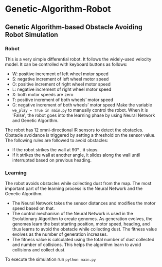 # Genetic-Algorithm-Robot
## Genetic Algorithm-based Obstacle Avoiding Robot Simulation

### Robot
This is a very simple differential robot. It follows the widely-used velocity model. It can be controlled with keyboard buttons as follows:
* W: positive increment of left wheel motor speed
* S: negative increment of left wheel motor speed
* O: positive increment of right wheel motor speed
* L: negative increment of right wheel motor speed
* X: both motor speeds are zero
* T: positive increment of both wheels’ motor speed
* G: negative increment of both wheels’ motor speed
Make the variable ```we_play = True in main.py``` to manually control the robot. When it is 'False', the robot goes into the learning phase by using Neural Network and Genetic Algorithm.

The robot has 12 omni-directional IR sensors to detect the obstacles. Obstacle avoidance is triggered by setting a threshold on the sensor value. The following rules are followed to avoid obstacles:
* If the robot strikes the wall at 90&deg; , it stops.
* If it strikes the wall at another angle, it slides along the wall until interrupted based on previous heading.

### Learning
The robot avoids obstacles while collecting dust from the map. The most important part of the learning process is the Neural Network and the Genetic Algorithm.
* The Neural Network takes the sensor distances and modifies the motor speed based on that.
* The control mechanism of the Neural Network is used in the Evolutionary Algorithm to create genomes. As generation evolves, the genomes learn the best starting position, motor speed, heading, and thus learns to avoid the obstacle while collecting dust. The fitness value evolves as the number of generation increases.
* The fitness value is calculated using the total number of dust collected and number of collisions. This helps the algorithm learn to avoid collisions and collect dust.

To execute the simulation run ```python main.py```
